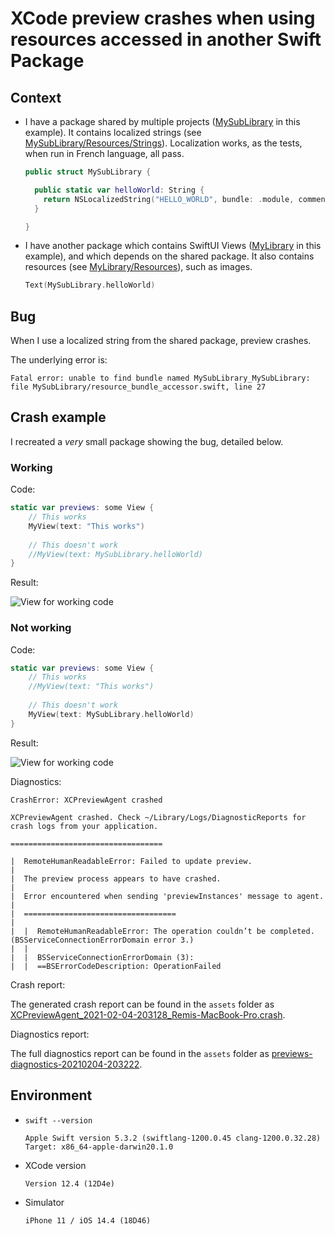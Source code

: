 # XCode preview crashes when using resources accessed in another Swift Package

## Context

- I have a package shared by multiple projects ([MySubLibrary](MySubLibrary/) in this example). It contains localized strings (see [MySubLibrary/Resources/Strings](MySubLibrary/Sources/MySubLibrary/Resources/Strings/)). Localization works, as the tests, when run in French language, all pass.

  ```swift
  public struct MySubLibrary {

    public static var helloWorld: String {
      return NSLocalizedString("HELLO_WORLD", bundle: .module, comment: "Hello world sentence")
    }

  }
  ```

- I have another package which contains SwiftUI Views ([MyLibrary](MyLibrary/) in this example), and which depends on the shared package. It also contains resources (see [MyLibrary/Resources](MyLibrary/Sources/MyLibrary/Resources/)), such as images.

  ```swift
  Text(MySubLibrary.helloWorld)
  ```

## Bug

When I use a localized string from the shared package, preview crashes.

The underlying error is:

```text
Fatal error: unable to find bundle named MySubLibrary_MySubLibrary: file MySubLibrary/resource_bundle_accessor.swift, line 27
```

## Crash example

I recreated a *very* small package showing the bug, detailed below.

### Working

Code:

```swift
static var previews: some View {
    // This works
    MyView(text: "This works")
    
    // This doesn't work
    //MyView(text: MySubLibrary.helloWorld)
}
```

Result:

![View for working code](assets/working.png)

### Not working

Code:

```swift
static var previews: some View {
    // This works
    //MyView(text: "This works")
    
    // This doesn't work
    MyView(text: MySubLibrary.helloWorld)
}
```

Result:

![View for working code](assets/not-working.png)

Diagnostics:

```text
CrashError: XCPreviewAgent crashed

XCPreviewAgent crashed. Check ~/Library/Logs/DiagnosticReports for crash logs from your application.

==================================

|  RemoteHumanReadableError: Failed to update preview.
|  
|  The preview process appears to have crashed.
|  
|  Error encountered when sending 'previewInstances' message to agent.
|  
|  ==================================
|  
|  |  RemoteHumanReadableError: The operation couldn’t be completed. (BSServiceConnectionErrorDomain error 3.)
|  |  
|  |  BSServiceConnectionErrorDomain (3):
|  |  ==BSErrorCodeDescription: OperationFailed
```

Crash report:

The generated crash report can be found in the `assets` folder as [XCPreviewAgent_2021-02-04-203128_Remis-MacBook-Pro.crash](assets/XCPreviewAgent_2021-02-04-203128_Remis-MacBook-Pro.crash).

Diagnostics report:

The full diagnostics report can be found in the `assets` folder as [previews-diagnostics-20210204-203222](assets/previews-diagnostics-20210204-203222/).

## Environment

- `swift --version`

  ```text
  Apple Swift version 5.3.2 (swiftlang-1200.0.45 clang-1200.0.32.28)
  Target: x86_64-apple-darwin20.1.0
  ```

- XCode version

  ```txt
  Version 12.4 (12D4e)
  ```

- Simulator

  ```txt
  iPhone 11 / iOS 14.4 (18D46)
  ```
